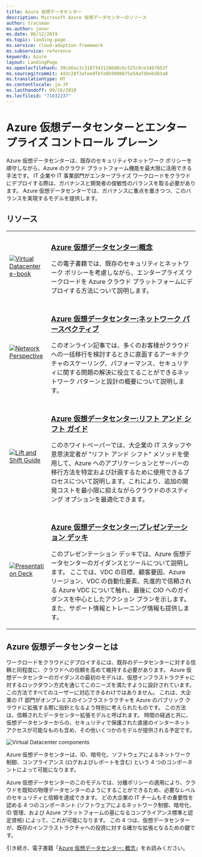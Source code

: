 ```yaml
---
title: Azure 仮想データセンター
description: Microsoft Azure 仮想データセンターのリソース
author: tracsman
ms.author: jonor
ms.date: 06/12/2019
ms.topic: landing-page
ms.service: cloud-adoption-framework
ms.subservice: reference
keywords: Azure
layout: LandingPage
ms.openlocfilehash: 39cb6ac3c31873431206d8c6c525c9ce3467653f
ms.sourcegitcommit: 443c28f3afeedfbfe8b9980875a54afdbebd83a8
ms.translationtype: HT
ms.contentlocale: ja-JP
ms.lasthandoff: 09/16/2019
ms.locfileid: "71032237"
---
```

# <a name="azure-virtual-datacenter-and-the-enterprise-control-plane"></a>Azure 仮想データセンターとエンタープライズ コントロール プレーン

Azure 仮想データセンターは、既存のセキュリティやネットワーク ポリシーを順守しながら、Azure のクラウド プラットフォーム機能を最大限に活用できる手法です。 IT 企業や IT 事業部門がエンタープライズ ワークロードをクラウドにデプロイする際は、ガバナンスと開発者の俊敏性のバランスを取る必要があります。 Azure 仮想データセンターでは、ガバナンスに重点を置きつつ、このバランスを実現するモデルを提供します。

## <a name="resources"></a>リソース

<!-- markdownlint-disable MD033 -->

<table>
<tr>
    <td style="width: 64px; vertical-align: middle;"><a href="https://aka.ms/VDC/Concepts"><img src="../_images/vdc/virtual-datacenter.svg" alt="Virtual Datacenter e-book" /></a></td>
    <td>
        <h3><a href="https://aka.ms/VDC/Concepts">Azure 仮想データセンター:概念</a></h3>
        <p>この電子書籍では、既存のセキュリティとネットワーク ポリシーを考慮しながら、エンタープライズ ワークロードを Azure クラウド プラットフォームにデプロイする方法について説明します。</p>
    </td>
</tr>
<tr>
    <td style="width: 64px; vertical-align: middle;"><a href="./networking-vdc.md"><img src="../_images/vdc/vdc-network.png" alt="Network Perspective" /></a></td>
    <td>
        <h3><a href="./networking-vdc.md">Azure 仮想データセンター:ネットワーク パースペクティブ</a></h3>
        <p>このオンライン記事では、多くのお客様がクラウドへの一括移行を検討するときに直面するアーキテクチャのスケーリング、パフォーマンス、セキュリティに関する問題の解決に役立てることができるネットワーク パターンと設計の概要について説明します。</p>
    </td>
</tr>
<tr>
    <td style="width: 64px; vertical-align: middle;"><a href="https://aka.ms/VDC/Lift"><img src="../_images/vdc/vdc-lift-and-shift.png" alt="Lift and Shift Guide" /></a></td>
    <td>
        <h3><a href="https://aka.ms/VDC/Lift">Azure 仮想データセンター:リフト アンド シフト ガイド</a></h3>
        <p>このホワイトペーパーでは、大企業の IT スタッフや意思決定者が "リフト アンド シフト" メソッドを使用して、Azure へのアプリケーションとサーバーの移行方法を特定および計画するために使用できるプロセスについて説明します。これにより、追加の開発コストを最小限に抑えながらクラウドのホスティング オプションを最適化できます。</p>
    </td>
</tr>
<tr>
    <td style="width: 64px; vertical-align: middle;"><a href="https://aka.ms/VDC/Deck"><img src="../_images/vdc/vdc-deck.png" alt="Presentation Deck" /></a></td>
    <td>
        <h3><a href="https://aka.ms/VDC/Deck">Azure 仮想データセンター:プレゼンテーション デッキ</a></h3>
        <p>このプレゼンテーション デッキでは、Azure 仮想データセンターのガイダンスとツールについて説明します。 ここでは、VDC の目標、顧客要因、Azure リージョン、VDC の自動化要素、先進的で信頼される Azure VDC について触れ、最後に CIO へのガイダンスを中心としたアクション プランを示します。 また、サポート情報とトレーニング情報も提供します。</p>
    </td>
</tr>
</table>

<!-- markdownlint-enable MD033 -->

<!-- markdownlint-disable MD026 -->

## <a name="what-is-the-azure-virtual-datacenter"></a>Azure 仮想データセンターとは

ワークロードをクラウドにデプロイするには、既存のデータセンターに対する信頼と同程度に、クラウドへの信頼を高めて維持する必要があります。 Azure 仮想データセンターのガイダンスの最初のモデルは、仮想インフラストラクチャに対するロックダウン方式を通じてこのニーズを満たすように設計されています。 この方法ですべてのユーザーに対応できるわけではありません。 これは、大企業の IT 部門がオンプレミスのインフラストラクチャを Azure のパブリック クラウドに拡張する際に指針となるよう特別に考えられたものです。 この方法は、信頼されたデータセンター拡張モデルと呼ばれます。 時間の経過と共に、仮想データセンターからの、セキュリティで保護された直接のインターネット アクセスが可能なものも含め、その他いくつかのモデルが提供される予定です。

<!-- markdownlint-disable MD033 -->

<img src="../_images/vdc/vdc-components.svg" alt="Virtual Datacenter components" style="max-width:700px;"/>

<!-- markdownlint-enable MD033 -->

Azure 仮想データセンターは、ID、暗号化、ソフトウェアによるネットワーク制御、コンプライアンス (ログおよびレポートを含む) という 4 つのコンポーネントによって可能になります。

Azure 仮想データセンターのこのモデルでは、分離ポリシーの適用により、クラウドを既知の物理データセンターのようにすることができるため、必要なレベルのセキュリティと信頼を達成できます。 どの大企業の IT チームもその重要性を認める 4 つのコンポーネント (ソフトウェアによるネットワーク制御、暗号化、ID 管理、および Azure プラットフォームの基になるコンプライアンス標準と認定資格) によって、これが可能になります。 この 4 つは、仮想データセンターが、既存のインフラストラクチャへの投資に対する確かな拡張となるための鍵です。

引き続き、電子書籍「[Azure 仮想データセンター: 概念](https://azure.microsoft.com/resources/azure-virtual-datacenter)」をお読みください。
